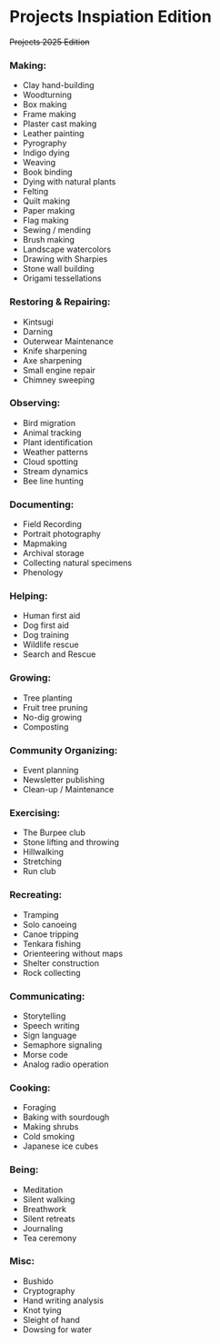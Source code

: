 # Projects Inspiation Edition
~~Projects 2025 Edition~~

### Making:

- Clay hand-building
- Woodturning
- Box making
- Frame making
- Plaster cast making
- Leather painting
- Pyrography
- Indigo dying
- Weaving
- Book binding
- Dying with natural plants
- Felting
- Quilt making
- Paper making
- Flag making
- Sewing / mending
- Brush making
- Landscape watercolors
- Drawing with Sharpies
- Stone wall building
- Origami tessellations

### Restoring & Repairing:

- Kintsugi
- Darning
- Outerwear Maintenance
- Knife sharpening
- Axe sharpening
- Small engine repair
- Chimney sweeping

### Observing:

- Bird migration
- Animal tracking
- Plant identification
- Weather patterns
- Cloud spotting
- Stream dynamics
- Bee line hunting

### Documenting:

- Field Recording
- Portrait photography
- Mapmaking
- Archival storage
- Collecting natural specimens
- Phenology

### Helping:

- Human first aid
- Dog first aid
- Dog training
- Wildlife rescue
- Search and Rescue

### Growing:

- Tree planting
- Fruit tree pruning
- No-dig growing
- Composting

### Community Organizing:

- Event planning
- Newsletter publishing
- Clean-up / Maintenance

### Exercising:

- The Burpee club
- Stone lifting and throwing
- Hillwalking
- Stretching
- Run club

### Recreating:

- Tramping
- Solo canoeing
- Canoe tripping
- Tenkara fishing
- Orienteering without maps
- Shelter construction
- Rock collecting

### Communicating:

- Storytelling
- Speech writing
- Sign language
- Semaphore signaling
- Morse code
- Analog radio operation

### Cooking:

- Foraging
- Baking with sourdough
- Making shrubs
- Cold smoking
- Japanese ice cubes

### Being:

- Meditation
- Silent walking
- Breathwork
- Silent retreats
- Journaling
- Tea ceremony

### Misc:

- Bushido
- Cryptography
- Hand writing analysis
- Knot tying
- Sleight of hand
- Dowsing for water
